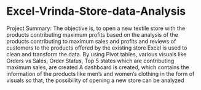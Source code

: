 # Excel-Vrinda-Store-data-Analysis
Project Summary:
The objective is, to open a new textile store with the products contributing maximum profits based on the analysis of the products contributing to maximum sales and profits and reviews of customers to the products offered by the existing store 
Excel is used to clean and transform the data. By using Pivot tables, various visuals like Orders vs Sales, Order Status, Top 5 states which are contributing maximum sales, are created
A dashboard is created, which contains the information of the products like men’s and women’s clothing in the form of visuals so that, the possibility of opening a new store can be analyzed
